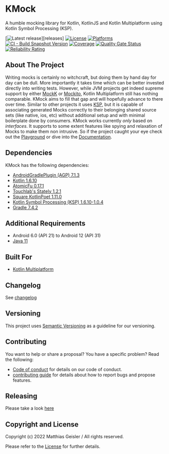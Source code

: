 # KMock
A humble mocking library for Kotlin, KotlinJS and Kotlin Multiplatform using Kotlin Symbol Processing (KSP).

[![Latest release](https://github.com/bitPogo/kmock/tree/main/docs/src/assets/images/badge-release-latest.svg)][releases]
[![License](https://github.com/bitPogo/kmock/tree/main/docs/src/assets/images/badge-license.svg)](LICENSE)
[![Platforms](https://github.com/bitPogo/kmock/tree/main/docs/src/assets/images/badge-platform-support.svg)](LICENSE)
[![CI - Build Snapshot Version](https://github.com/bitPogo/kmock/actions/workflows/ci-build-snapshot-version.yml/badge.svg)](https://github.com/bitfunk/gradle-plugins/actions/workflows/ci-build-snapshot-version.yml)
[![Coverage](https://sonarcloud.io/api/project_badges/measure?project=kmock&metric=coverage)](https://sonarcloud.io/summary/new_code?id=kmock)
[![Quality Gate Status](https://sonarcloud.io/api/project_badges/measure?project=kmock&metric=alert_status)](https://sonarcloud.io/summary/new_code?id=kmock)
[![Reliability Rating](https://sonarcloud.io/api/project_badges/measure?project=kmock&metric=reliability_rating)](https://sonarcloud.io/summary/new_code?id=kmock)

## About The Project
Writing mocks is certainly no witchcraft, but doing them by hand day for day can be dull.
More importantly it takes time which can be better invested directly into writing tests.
However, while JVM projects get indeed supreme support by either [MockK](https://mockk.io/) or [Mockito](https://github.com/mockito/mockito-kotlin), Kotlin Multiplatform still has nothing comparable.
KMock aims to fill that gap and will hopefully advance to there over time.
Similar to other projects it uses [KSP](https://github.com/google/ksp), but it is capable of associating generated Mocks correctly to their belonging shared source sets (like native, ios, etc) without additional setup and with minimal boilerplate done by consumers.
KMock works currently *only* based on *interfaces*.
It supports to some extent features like spying and relaxation of Mocks to make them non intrusive.
So if the project caught your eye check out the [Playground](https://github.com/bitPogo/kmock-playground) or dive into the [Documentation](https://bitpogo.github.io/kmock/).

## Dependencies

KMock has the following dependencies:

* [AndroidGradlePlugin (AGP) 7.1.3](https://developer.android.com/studio/releases/gradle-plugin)
* [Kotlin 1.6.10](https://kotlinlang.org/docs/releases.html)
* [AtomicFu 0.17.1](https://github.com/Kotlin/kotlinx.atomicfu)
* [Touchlab's Stately 1.2.1](https://github.com/touchlab/Stately)
* [Square KotlinPoet 1.11.0](https://square.github.io/kotlinpoet/)
* [Kotlin Symbol Processing (KSP) 1.6.10-1.0.4](https://github.com/google/ksp)
* [Gradle 7.4.2](https://gradle.org/)
  
## Additional Requirements

* Android 6.0 (API 21) to Android 12 (API 31)
* [Java 11](https://adoptopenjdk.net/?variant=openjdk11&jvmVariant=hotspot)

## Built For

* [Kotlin Multiplatform](https://kotlinlang.org/docs/reference/mpp-intro.html)

## Changelog

See [changelog](changelog.md)

## Versioning

This project uses [Semantic Versioning](http://semver.org/) as a guideline for our versioning.

## Contributing

You want to help or share a proposal? You have a specific problem? Read the following:

* [Code of conduct](development/code-of-conduct.md) for details on our code of conduct.
* [ contributing guide](development/releasing.md) for details about how to report bugs and propose features.

## Releasing

Please take a look [here](development/releasing.md)

## Copyright and License

Copyright (c) 2022 Matthias Geisler / All rights reserved.

Please refer to the [License](license.md) for further details.
